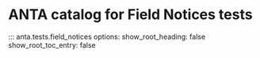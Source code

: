 # ANTA catalog for Field Notices tests

::: anta.tests.field_notices
    options:
      show_root_heading: false
      show_root_toc_entry: false
